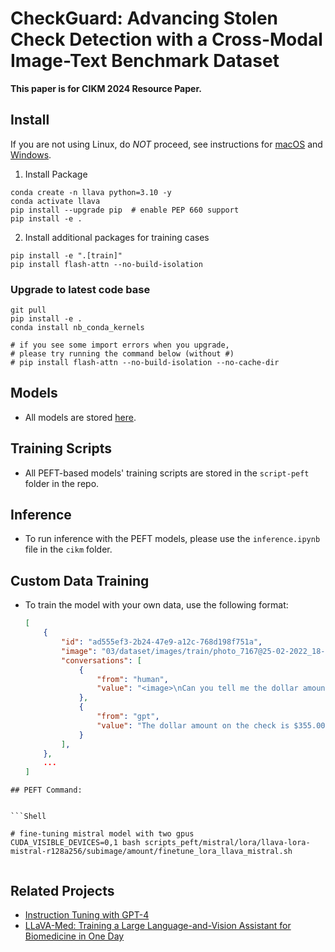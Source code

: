 # CheckGuard: Advancing Stolen Check Detection with a Cross-Modal Image-Text Benchmark Dataset

**This paper is for CIKM 2024 Resource Paper.**



## Install

If you are not using Linux, do *NOT* proceed, see instructions for [macOS](https://github.com/haotian-liu/LLaVA/blob/main/docs/macOS.md) and [Windows](https://github.com/haotian-liu/LLaVA/blob/main/docs/Windows.md).


1. Install Package
```Shell
conda create -n llava python=3.10 -y
conda activate llava
pip install --upgrade pip  # enable PEP 660 support
pip install -e .
```

2. Install additional packages for training cases
```
pip install -e ".[train]"
pip install flash-attn --no-build-isolation
```

### Upgrade to latest code base

```Shell
git pull
pip install -e .
conda install nb_conda_kernels

# if you see some import errors when you upgrade,
# please try running the command below (without #)
# pip install flash-attn --no-build-isolation --no-cache-dir

```

## Models

- All models are stored [here](https://drive.google.com/drive/folders/1rNT26fInFuduqmKgZpwcx8RjuQ3jDc4n?usp=sharing).

## Training Scripts

- All PEFT-based models' training scripts are stored in the `script-peft` folder in the repo.

## Inference

- To run inference with the PEFT models, please use the `inference.ipynb` file in the `cikm` folder.

## Custom Data Training

- To train the model with your own data, use the following format:
    ```json
    [
        {
            "id": "ad555ef3-2b24-47e9-a12c-768d198f751a",
            "image": "03/dataset/images/train/photo_7167@25-02-2022_18-36-29_0.png",
            "conversations": [
                {
                    "from": "human",
                    "value": "<image>\nCan you tell me the dollar amount on this check?"
                },
                {
                    "from": "gpt",
                    "value": "The dollar amount on the check is $355.00."
                }
            ],
        },
        ...
    ]
    ```


```
## PEFT Command:


```Shell

# fine-tuning mistral model with two gpus
CUDA_VISIBLE_DEVICES=0,1 bash scripts_peft/mistral/lora/llava-lora-mistral-r128a256/subimage/amount/finetune_lora_llava_mistral.sh 


```


## Related Projects

- [Instruction Tuning with GPT-4](https://github.com/Instruction-Tuning-with-GPT-4/GPT-4-LLM)
- [LLaVA-Med: Training a Large Language-and-Vision Assistant for Biomedicine in One Day](https://github.com/microsoft/LLaVA-Med)
